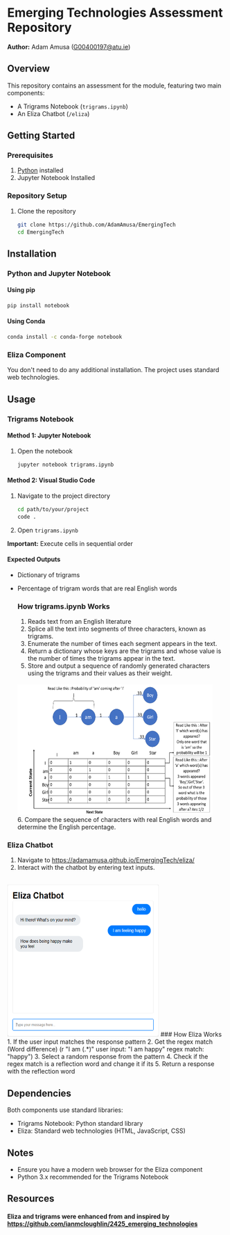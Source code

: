 # Emerging Technologies Assessment Repository

**Author:** Adam Amusa (G00400197@atu.ie)

##  Overview

This repository contains an assessment for the module, featuring two main components:
- A Trigrams Notebook (`trigrams.ipynb`)
- An Eliza Chatbot (`/eliza`)

##  Getting Started

### Prerequisites
1. [Python](https://www.python.org/downloads/) installed
2. Jupyter Notebook Installed


### Repository Setup
1. Clone the repository
   ```bash
   git clone https://github.com/AdamAmusa/EmergingTech
   cd EmergingTech
   ```

##  Installation

### Python and Jupyter Notebook

#### Using pip
```bash
pip install notebook
```

#### Using Conda
```bash
conda install -c conda-forge notebook
```

### Eliza Component
You don't need to do any additional installation. The project uses standard web technologies.

##  Usage

### Trigrams Notebook

#### Method 1: Jupyter Notebook
1. Open the notebook
   ```bash
   jupyter notebook trigrams.ipynb
   ```

#### Method 2: Visual Studio Code
1. Navigate to the project directory
   ```bash
   cd path/to/your/project
   code .
   ```
2. Open `trigrams.ipynb`

**Important:** Execute cells in sequential order

#### Expected Outputs
- Dictionary of trigrams
- Percentage of trigram words that are real English words

   ### How trigrams.ipynb Works
   1. Reads text from an English literature
   2. Splice all the text into segments of three characters, known as trigrams.
   3. Enumerate the number of times each segment appears in the text.
   4. Return a dictionary whose keys are the trigrams and whose value is the number of times the trigrams appear in the text.
   5. Store and output a sequence of randomly generated characters using the trigrams and their values as their weight.
   </br>
   <img src="image-1.png" alt="Trigrams" width="450" height="300">
   </br>
   6. Compare the sequence of characters with real English words and determine the English percentage.

### Eliza Chatbot

1. Navigate to https://adamamusa.github.io/EmergingTech/eliza/
2. Interact with the chatbot by entering text inputs.
</br>
<img src="image.png" alt="Eliza Chatbot" width="350" height="350">
   ### How Eliza Works
   1. If the user input matches the response pattern
   2. Get the regex match (Word difference) (r "I am (.*)" user input: "I am happy" regex match: "happy")
   3. Select a random response from the pattern 
   4. Check if the regex match is a reflection word and change it if its
   5. Return a response with the reflection word


##  Dependencies

Both components use standard libraries:
- Trigrams Notebook: Python standard library
- Eliza: Standard web technologies (HTML, JavaScript, CSS)

##  Notes
- Ensure you have a modern web browser for the Eliza component
- Python 3.x recommended for the Trigrams Notebook

## Resources
#### Eliza and trigrams were enhanced from and inspired by https://github.com/ianmcloughlin/2425_emerging_technologies
